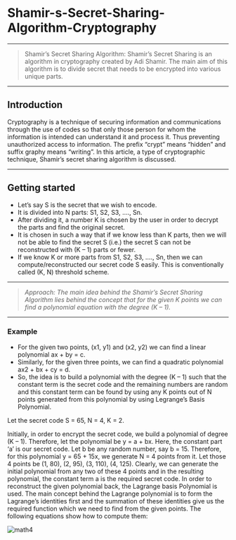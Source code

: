 # Shamir-s-Secret-Sharing-Algorithm-Cryptography

-----------------------------------------------------------------------------------------------------------------------------------------------------------------------------------

> Shamir’s Secret Sharing Algorithm: Shamir’s Secret Sharing is an algorithm in cryptography created by Adi Shamir. The main aim of this algorithm is to divide secret that needs to be encrypted into various unique parts. 

-----------------------------------------------------------------------------------------------------------------------------------------------------------------------------------
 ## Introduction
 
Cryptography is a technique of securing information and communications through the use of codes so that only those person for whom the information is intended can understand it and process it. Thus preventing unauthorized access to information. The prefix “crypt” means “hidden” and suffix graphy means “writing”. In this article, a type of cryptographic technique, Shamir’s secret sharing algorithm is discussed.

-----------------------------------------------------------------------------------------------------------------------------------------------------------------------------------
## Getting started

- Let’s say S is the secret that we wish to encode.
- It is divided into N parts: S1, S2, S3, …., Sn.
- After dividing it, a number K is chosen by the user in order to decrypt the parts and find the original secret.
- It is chosen in such a way that if we know less than K parts, then we will not be able to find the secret S (i.e.) the secret S can not be reconstructed with (K – 1) parts or fewer.
- If we know K or more parts from S1, S2, S3, …., Sn, then we can compute/reconstructed our secret code S easily. This is conventionally called (K, N) threshold scheme.

-----------------------------------------------------------------------------------------------------------------------------------------------------------------------------------
>*Approach: The main idea behind the Shamir’s Secret Sharing Algorithm lies behind the concept that for the given K points we can find a polynomial equation with the degree (K – 1).*

-----------------------------------------------------------------------------------------------------------------------------------------------------------------------------------
### Example

- For the given two points, (x1, y1) and (x2, y2) we can find a linear polynomial ax + by = c.
- Similarly, for the given three points, we can find a quadratic polynomial ax2 + bx + cy = d.
- So, the idea is to build a polynomial with the degree (K – 1) such that the constant term is the secret code and the remaining numbers are random and this constant term can be found by using any K points out of N points generated from this polynomial by using Legrange’s Basis Polynomial. 

Let the secret code S = 65, N = 4, K = 2. 
 
Initially, in order to encrypt the secret code, we build a polynomial of degree (K – 1).
Therefore, let the polynomial be y = a + bx. Here, the constant part ‘a’ is our secret code.
Let b be any random number, say b = 15.
Therefore, for this polynomial y = 65 + 15x, we generate N = 4 points from it.
Let those 4 points be (1, 80), (2, 95), (3, 110), (4, 125). Clearly, we can generate the initial polynomial from any two of these 4 points and in the resulting polynomial, the constant term a is the required secret code.
In order to reconstruct the given polynomial back, the Lagrange basis Polynomial is used. 
The main concept behind the Lagrange polynomial is to form the Lagrange’s identities first and the summation of these identities give us the required function which we need to find from the given points. The following equations show how to compute them: 

![math4](https://user-images.githubusercontent.com/86551444/152485384-366377f4-eefd-4fc2-b6b3-a67adec2ae4c.png)


